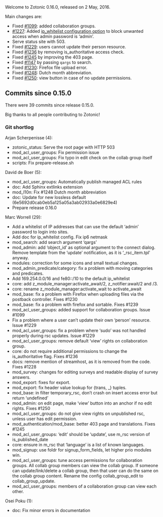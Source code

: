Welcome to Zotonic 0.16.0, released on 2 May, 2016.

Main changes are:

*   Fixed [#1099](https://github.com/zotonic/zotonic/issues/1099): added collaboration groups.
*   [#1227](https://github.com/zotonic/zotonic/issues/1227): Added [ip\_whitelist configuration option](http://zotonic.com/docs/0.x/ref/configuration/site-configuration.html) to block unwanted access when admin password is ‘admin’.
*   Serve status site with 503.
*   Fixed [#1229](https://github.com/zotonic/zotonic/issues/1229): users cannot update their person resource.
*   Fixed [#1236](https://github.com/zotonic/zotonic/issues/1236) by removing is\_authoritative access check.
*   Fixed [#1245](https://github.com/zotonic/zotonic/issues/1245) by improving the 403 page.
*   Fixed [#1147](https://github.com/zotonic/zotonic/issues/1147) by passing `qargs` to search.
*   Fixed [#1230](https://github.com/zotonic/zotonic/issues/1230): Firefox file upload error.
*   Fixed [#1248](https://github.com/zotonic/zotonic/issues/1248): Dutch month abbreviation.
*   Fixed [#1250](https://github.com/zotonic/zotonic/issues/1250): view button in case of no update permissions.



Commits since 0.15.0
--------------------

There were 39 commits since release 0.15.0.

Big thanks to all people contributing to Zotonic!



### Git shortlog

Arjan Scherpenisse (4):

*   zotonic\_status: Serve the root page with HTTP 503
*   mod\_acl\_user\_groups: Fix permission issue
*   mod\_acl\_user\_groups: Fix typo in edit check on the collab group itself
*   scripts: Fix prepare-release.sh

David de Boer (5):

*   mod\_acl\_user\_groups: Automatically publish managed ACL rules
*   doc: Add Sphinx extlinks extension
*   mod\_l10n: Fix #1248 Dutch month abbreviation
*   doc: Update for new lossless default (6e5692d0cab0eb5a125a05a3ab02933a0e6829e4)
*   Prepare release 0.16.0

Marc Worrell (29):

*   Add a whitelist of IP addresses that can use the default ‘admin’ password to login into sites.
*   Add doc for ip\_whitelist config. Fix ip6 netmask
*   mod\_search: add search argument ‘qargs’
*   mod\_admin: add ‘object\_id’ as optional argument to the connect dialog. Remove template from the ‘update’ notification, as it is ‘\_rsc\_item.tpl’ anyway.
*   modules: correction for some icons and small textual changes.
*   mod\_admin\_predicate/category: fix a problem with moving categories and predicates.
*   Add 169.254.0.0/16 and fe80::/10 to the default ip\_whitelist
*   core: add z\_module\_manager:activate\_await/2, z\_notifier:await/2 and /3.
*   core: rename z\_module\_manager:activate\_wait to activate\_await
*   mod\_base: fix a problem with Firefox when uploading files via the postback controller. Fixes #1230
*   mod\_base: fix a problem with firefox and sortable. Fixes #1239
*   mod\_acl\_user\_groups: added support for collaboration groups. Issue #1099
*   Fix a problem where a user can’t update their own ‘person’ resource. Issue #1229
*   mod\_acl\_user\_groups: fix a problem where ‘sudo’ was not handled properly during rsc updates. Issue #1229
*   mod\_acl\_user\_groups: remove default ‘view’ rights on collaboration group.
*   core: do not require additional permissions to change the is\_authoritative flag. Fixes #1236
*   docs: remove mention of streamhost, as it is removed from the code. Fixes #1228
*   mod\_survey: changes for editing surveys and readable display of survey answers.
*   mod\_export: fixes for export.
*   mod\_export: fix header value lookup for \{trans, \_\} tuples.
*   mod\_base: in filter temporary\_rsc, don’t crash on insert access error but return ‘undefined’
*   mod\_admin: on edit page, make ‘view’ button into an anchor if no edit rights. Fixes #1250
*   mod\_acl\_user\_groups: do not give view rights on unpublished rsc, unless user has edit permission.
*   mod\_authentication/mod\_base: better 403 page and translations. Fixes #1245
*   mod\_acl\_user\_groups: ‘edit’ should be ‘update’, use m\_rsc version of is\_published\_date
*   core: ensure in m\_rsc that ‘language’ is a list of known languages.
*   mod\_signup: use foldr for signup\_form\_fields, let higher prio modules win.
*   mod\_acl\_user\_groups: tune access permissions for collaboration groups. All collab group members can view the collab group. If someone can update/link/delete a collab group, then that user can do the same on the collab group content. Rename the config collab\_group\_edit to collab\_group\_update.
*   mod\_acl\_user\_groups: members of a collaboration group can view each other.

Osei Poku (1):

*   doc: Fix minor errors in documentation